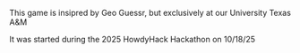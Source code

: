 This game is insipred by Geo Guessr, but exclusively at our University Texas A&M

It was started during the 2025 HowdyHack Hackathon on 10/18/25
